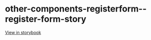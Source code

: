 # other-components-registerform--register-form-story

[View in storybook](https://raw.githack.com/Independent-Digital-News-and-Media-Ltd/indy-branch-review/PR-7820-sb/index.html?path=/story/other-components-registerform--register-form-story)